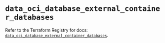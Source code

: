 # `data_oci_database_external_container_databases`

Refer to the Terraform Registry for docs: [`data_oci_database_external_container_databases`](https://registry.terraform.io/providers/hashicorp/oci/7.19.0/docs/data-sources/database_external_container_databases).
